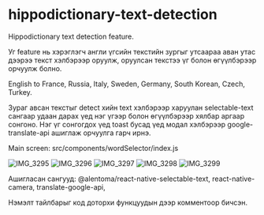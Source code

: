 # hippodictionary-text-detection

Hippodictionary text detection feature.

Уг feature нь хэрэглэгч англи үгсийн текстийн зургыг утсаараа аван утaс дээрээ текст хэлбэрээр оруулж, оруулсан текстээ үг болон өгүүлбэрээр орчуулж болно.

English to France, Russia, Italy, Sweden, Germany, South Korean, Czech, Turkey.

Зураг авсан текстыг detect хийн text хэлбэрээр харуулан selectable-text сангаар удаан дарах үед нэг үгээр болон өгүүлбэрээр хялбар аргаар сонгоно. 
Нэг үг сонгогдох үед toast бусад үед модал хэлбэрээр google-translate-api ашиглаж орчуулга гарч ирнэ.

Main screen: src/components/wordSelector/index.js

![IMG_3295](https://user-images.githubusercontent.com/68780094/133015107-c5e983ad-70b8-400b-8e73-2ba7321d1b28.PNG)
![IMG_3296](https://user-images.githubusercontent.com/68780094/133015122-ddf5318c-42e6-4669-8b5a-812c68eaed7e.PNG)
![IMG_3297](https://user-images.githubusercontent.com/68780094/133015133-7650a21b-c4a2-4b86-bc3c-fa972d94ebbb.PNG)
![IMG_3298](https://user-images.githubusercontent.com/68780094/133015140-c387397b-46ef-4efe-a040-e27e6941289d.PNG)
![IMG_3299](https://user-images.githubusercontent.com/68780094/133015143-ef4a6ade-78c2-4add-bca1-901cfdac627a.PNG)

Ашигласан сангууд: 
@alentoma/react-native-selectable-text,
react-native-camera,
translate-google-api,

Нэмэлт тайлбарыг код доторхи функцуудын дээр комментоор бичсэн.
